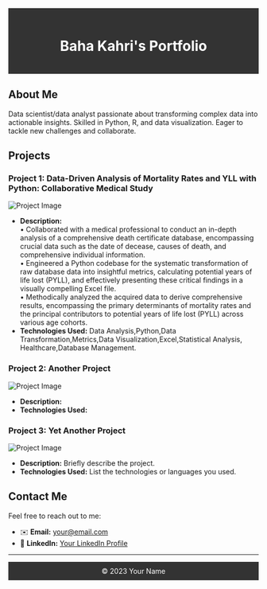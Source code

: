 <div style="background-color: #333; padding: 20px;">
    <h1 align="center" style="color: #fff;">Baha Kahri's Portfolio</h1>
</div>

## About Me

Data scientist/data analyst passionate about transforming complex data into actionable insights. Skilled in Python, R, and data visualization. Eager to tackle new challenges and collaborate.

## Projects

### Project 1: Data-Driven Analysis of Mortality Rates and YLL with Python: Collaborative Medical Study

![Project Image](https://via.placeholder.com/300x200) <!-- Replace with your project image URL -->
- **Description:**<br /> • Collaborated with a medical professional to conduct an in-depth analysis of a comprehensive death
certificate database, encompassing crucial data such as the date of decease, causes of death, and
comprehensive individual information.<br />
• Engineered a Python codebase for the systematic transformation of raw database data into insightful
metrics, calculating potential years of life lost (PYLL), and effectively presenting these critical findings in
a visually compelling Excel file.<br />
• Methodically analyzed the acquired data to derive comprehensive results, encompassing the primary
determinants of mortality rates and the principal contributors to potential years of life lost (PYLL) across
various age cohorts.
- **Technologies Used:** Data Analysis,Python,Data Transformation,Metrics,Data Visualization,Excel,Statistical Analysis, Healthcare,Database Management.

### Project 2: Another Project

![Project Image](https://via.placeholder.com/300x200) <!-- Replace with your project image URL -->
- **Description:**
- **Technologies Used:** 

### Project 3: Yet Another Project

![Project Image](https://via.placeholder.com/300x200) <!-- Replace with your project image URL -->
- **Description:** Briefly describe the project.
- **Technologies Used:** List the technologies or languages you used.

## Contact Me

Feel free to reach out to me:

- ✉️ **Email:** [your@email.com](mailto:your@email.com)
- 💼 **LinkedIn:** [Your LinkedIn Profile](https://www.linkedin.com/in/yourprofile/)

---

<div align="center" style="background-color: #333; padding: 10px; color: #fff;">
    &copy; 2023 Your Name
</div>
